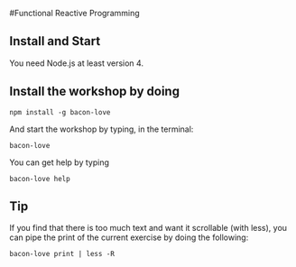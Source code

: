 #Functional Reactive Programming

## Install and Start

You need Node.js at least version 4.

## Install the workshop by doing

`npm install -g bacon-love`

And start the workshop by typing, in the terminal:

`bacon-love`

You can get help by typing

`bacon-love help`

## Tip

If you find that there is too much text and want it scrollable (with less), you can pipe the print of the current exercise by doing the following:

`bacon-love print | less -R`
